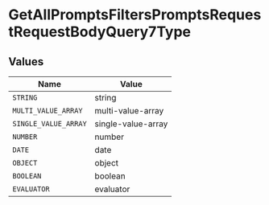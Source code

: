 # GetAllPromptsFiltersPromptsRequestRequestBodyQuery7Type


## Values

| Name                 | Value                |
| -------------------- | -------------------- |
| `STRING`             | string               |
| `MULTI_VALUE_ARRAY`  | multi-value-array    |
| `SINGLE_VALUE_ARRAY` | single-value-array   |
| `NUMBER`             | number               |
| `DATE`               | date                 |
| `OBJECT`             | object               |
| `BOOLEAN`            | boolean              |
| `EVALUATOR`          | evaluator            |